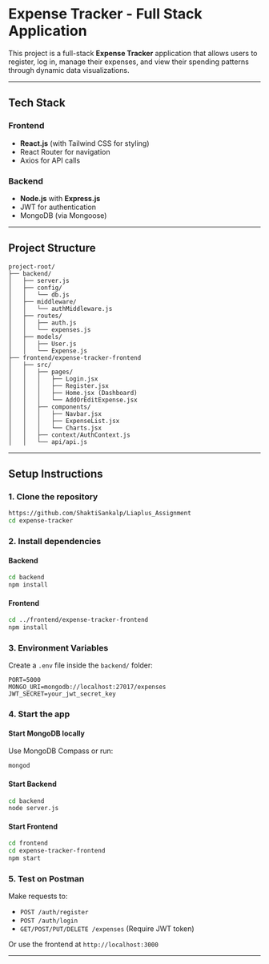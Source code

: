 #  Expense Tracker - Full Stack Application

This project is a full-stack **Expense Tracker** application that allows users to register, log in, manage their expenses, and view their spending patterns through dynamic data visualizations.

---

##  Tech Stack

###  Frontend

* **React.js** (with Tailwind CSS for styling)
* React Router for navigation
* Axios for API calls

###  Backend

* **Node.js** with **Express.js**
* JWT for authentication
* MongoDB (via Mongoose)

---

##  Project Structure

```
project-root/
├── backend/
│   ├── server.js
│   ├── config/
│   │   └── db.js
│   ├── middleware/
│   │   └── authMiddleware.js
│   ├── routes/
│   │   ├── auth.js
│   │   └── expenses.js
│   ├── models/
│   │   ├── User.js
│   │   └── Expense.js
├── frontend/expense-tracker-frontend
│   ├── src/
│   │   ├── pages/
│   │   │   ├── Login.jsx
│   │   │   ├── Register.jsx
│   │   │   ├── Home.jsx (Dashboard)
│   │   │   └── AddOrEditExpense.jsx
│   │   ├── components/
│   │   │   ├── Navbar.jsx
│   │   │   ├── ExpenseList.jsx
│   │   │   └── Charts.jsx
│   │   ├── context/AuthContext.js
│   │   └── api/api.js
```

---

##  Setup Instructions

### 1. **Clone the repository**

```bash
https://github.com/ShaktiSankalp/Liaplus_Assignment
cd expense-tracker
```

### 2. **Install dependencies**

#### Backend

```bash
cd backend
npm install
```

#### Frontend

```bash
cd ../frontend/expense-tracker-frontend
npm install
```

### 3. **Environment Variables**

Create a `.env` file inside the `backend/` folder:

```env
PORT=5000
MONGO_URI=mongodb://localhost:27017/expenses
JWT_SECRET=your_jwt_secret_key
```

### 4. **Start the app**

#### Start MongoDB locally

Use MongoDB Compass or run:

```bash
mongod
```

#### Start Backend

```bash
cd backend
node server.js
```

#### Start Frontend

```bash
cd frontend
cd expense-tracker-frontend
npm start
```

### 5. **Test on Postman**

Make requests to:

* `POST /auth/register`
* `POST /auth/login`
* `GET/POST/PUT/DELETE /expenses` (Require JWT token)

Or use the frontend at `http://localhost:3000`

---

